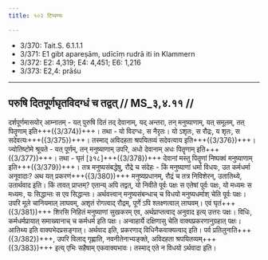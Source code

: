 ```yaml
---
title: १०२ टिप्पण्यः

---
```

- 3/370: Tait.S. 6.1.1.1
- 3/371: E1 gibt apareṣām, udīcīṃ rudrā iti in Klammern
- 3/372: E2: 4,319; E4: 4,451; E6: 1,216
- 3/373: E2,4: prāśu

____________________________________________


## परुषि दितपूर्णघृतविदग्धं च तद्वत् // MS_३,४.११ //

दर्शपूर्णमासयोर् आम्नातम् - यत् पुरुषि दितं तद् देवानाम्, यद् अन्तरा, तन् मनुष्याणाम्, यत् समूलम्, तत् पितॄणाम् इति+++({3/374})+++। तथा - यो विदग्धः, स नैरृतः। यो ऽशृतः, स रौद्रः, य शृतः, स सदेवत्यः+++({3/375})+++। तस्माद् अविदहता श्रपयितव्यं सदेवत्याय इति+++({3/376})+++। ज्योतिष्टोमे श्रूयते - यत् पूर्णम्, तन् मनुष्याणाम् उपरि, अधो देवानाम् अधः पितॄणाम् इति+++({3/377})+++। तथा - घृतं [३१८]+++({3/378})+++ देवानां मस्तु पितॄणां निष्पक्वं मनुष्याणाम् इति+++({3/379})+++। तत्र मनुष्यसंबद्धेषु, रौद्रे च संदेहः - किं मनुष्याणां धर्मा विधयः, उत कर्मधर्मा अनूवादाः? अथ यत् प्रकरणं+++({3/380})+++ मनुष्यप्रधानम्, रौद्रं च तत्र निविशेरन्, उतातिथ्ये, उतार्थवाद इति।
किं तावत् प्राप्तम्? एतान्य् अपि तद्वत्, यो निवीते पूर्वः पक्षः स एतेषां पूर्वः पक्षः, यो मध्यमः स मध्यमः, यः सिद्धान्तः स एव सिद्धान्तः। अर्थवत्त्वान् मनुष्यसंबन्धाच् च विधयो मनुष्यधर्माश् चेति पूर्वः पक्षः। उपरि मूले चानियमाल् लाघवम्, अशृतं रोगत्वाद् रौद्रम्, पूर्णे ऽपि श्लक्ष्णत्वाल् लाघवम्। एवं घृतं+++({3/381})+++ शिरसि निहितं मनुष्याणां सुखकरम् एव, अर्थप्राप्तत्वाद् अनुवाद इत्य् उत्तरः पक्षः। विधिः, कर्मधर्मप्रायात् समाख्यानाच् च कर्मधर्म इति पक्षः। अन्वाहार्ये दक्षिणासु चेति वाक्यप्रकरणानुग्रहात् पक्षः। आतिथ्य इति वाक्यभेदप्रसङ्गात्। अर्थवाद इति, प्रकरणाद् विधिनैकवाक्यत्वाद् इति। पर्व प्रतिलुनाति+++({3/382})+++, उपरि विलाद् गृह्णाति, नवनीतेनाभ्यङ्क्ते, अविदहता श्रपयितव्यम्+++({3/383})+++ इत्य् एभिः सहैषाम् एकवाक्यभावः। तस्माद् एते न विधयो ऽर्थवादा इति।
